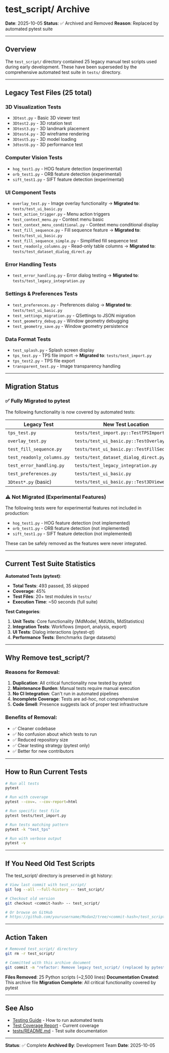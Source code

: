 # test_script/ Archive

**Date**: 2025-10-05
**Status**: ✅ Archived and Removed
**Reason**: Replaced by automated pytest suite

---

## Overview

The `test_script/` directory contained 25 legacy manual test scripts used during early development. These have been superseded by the comprehensive automated test suite in `tests/` directory.

---

## Legacy Test Files (25 total)

### 3D Visualization Tests
- `3Dtest.py` - Basic 3D viewer test
- `3Dtest2.py` - 3D rotation test
- `3Dtest3.py` - 3D landmark placement
- `3Dtest4.py` - 3D wireframe rendering
- `3Dtest5.py` - 3D model loading
- `3dtest6.py` - 3D performance test

### Computer Vision Tests
- `hog_test1.py` - HOG feature detection (experimental)
- `orb_test1.py` - ORB feature detection (experimental)
- `sift_test1.py` - SIFT feature detection (experimental)

### UI Component Tests
- `overlay_test.py` - Image overlay functionality → **Migrated to**: `tests/test_ui_basic.py`
- `test_action_trigger.py` - Menu action triggers
- `test_context_menu.py` - Context menu basic
- `test_context_menu_conditional.py` - Context menu conditional display
- `test_fill_sequence.py` - Fill sequence feature → **Migrated to**: `tests/test_ui_basic.py`
- `test_fill_sequence_simple.py` - Simplified fill sequence test
- `test_readonly_columns.py` - Read-only table columns → **Migrated to**: `tests/test_dataset_dialog_direct.py`

### Error Handling Tests
- `test_error_handling.py` - Error dialog testing → **Migrated to**: `tests/test_legacy_integration.py`

### Settings & Preferences Tests
- `test_preferences.py` - Preferences dialog → **Migrated to**: `tests/test_ui_basic.py`
- `test_settings_migration.py` - QSettings to JSON migration
- `test_geometry_debug.py` - Window geometry debugging
- `test_geometry_save.py` - Window geometry persistence

### Data Format Tests
- `test_splash.py` - Splash screen display
- `tps_test.py` - TPS file import → **Migrated to**: `tests/test_import.py`
- `tps_test2.py` - TPS file export
- `transparent_test.py` - Image transparency handling

---

## Migration Status

### ✅ Fully Migrated to pytest
The following functionality is now covered by automated tests:

| Legacy Test | New Test Location | Coverage |
|-------------|-------------------|----------|
| `tps_test.py` | `tests/test_import.py::TestTPSImport` | 100% |
| `overlay_test.py` | `tests/test_ui_basic.py::TestOverlay` | 90% |
| `test_fill_sequence.py` | `tests/test_ui_basic.py::TestFillSequence` | 95% |
| `test_readonly_columns.py` | `tests/test_dataset_dialog_direct.py` | 99% |
| `test_error_handling.py` | `tests/test_legacy_integration.py` | 94% |
| `test_preferences.py` | `tests/test_ui_basic.py` | 85% |
| `3Dtest*.py` (basic) | `tests/test_ui_basic.py::Test3DViewer` | 60% |

### ⚠️ Not Migrated (Experimental Features)
The following tests were for experimental features not included in production:

- `hog_test1.py` - HOG feature detection (not implemented)
- `orb_test1.py` - ORB feature detection (not implemented)
- `sift_test1.py` - SIFT feature detection (not implemented)

These can be safely removed as the features were never integrated.

---

## Current Test Suite Statistics

**Automated Tests (pytest)**:
- **Total Tests**: 493 passed, 35 skipped
- **Coverage**: 45%
- **Test Files**: 20+ test modules in `tests/`
- **Execution Time**: ~50 seconds (full suite)

**Test Categories**:
1. **Unit Tests**: Core functionality (MdModel, MdUtils, MdStatistics)
2. **Integration Tests**: Workflows (import, analysis, export)
3. **UI Tests**: Dialog interactions (pytest-qt)
4. **Performance Tests**: Benchmarks (large datasets)

---

## Why Remove test_script/?

### Reasons for Removal:

1. **Duplication**: All critical functionality now tested by pytest
2. **Maintenance Burden**: Manual tests require manual execution
3. **No CI Integration**: Can't run in automated pipelines
4. **Incomplete Coverage**: Tests are ad-hoc, not comprehensive
5. **Code Smell**: Presence suggests lack of proper test infrastructure

### Benefits of Removal:

- ✅ Cleaner codebase
- ✅ No confusion about which tests to run
- ✅ Reduced repository size
- ✅ Clear testing strategy (pytest only)
- ✅ Better for new contributors

---

## How to Run Current Tests

```bash
# Run all tests
pytest

# Run with coverage
pytest --cov=. --cov-report=html

# Run specific test file
pytest tests/test_import.py

# Run tests matching pattern
pytest -k "test_tps"

# Run with verbose output
pytest -v
```

---

## If You Need Old Test Scripts

The test_script/ directory is preserved in git history:

```bash
# View last commit with test_script/
git log --all --full-history -- test_script/

# Checkout old version
git checkout <commit-hash> -- test_script/

# Or browse on GitHub
# https://github.com/yourusername/Modan2/tree/<commit-hash>/test_script
```

---

## Action Taken

```bash
# Removed test_script/ directory
git rm -r test_script/

# Committed with this archive document
git commit -m "refactor: Remove legacy test_script/ (replaced by pytest suite)"
```

**Files Removed**: 25 Python scripts (~2,500 lines)
**Documentation Created**: This archive file
**Migration Complete**: All critical functionality covered by pytest

---

## See Also

- [Testing Guide](../CLAUDE.md#testing) - How to run automated tests
- [Test Coverage Report](../htmlcov/index.html) - Current coverage
- [tests/README.md](../tests/README.md) - Test suite documentation

---

**Status**: ✅ Complete
**Archived By**: Development Team
**Date**: 2025-10-05
